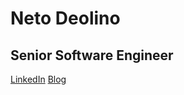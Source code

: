 # Neto Deolino

## Senior Software Engineer

[LinkedIn](https://www.linkedin.com/in/netodeolino)
[Blog](https://netodeolino.github.io)